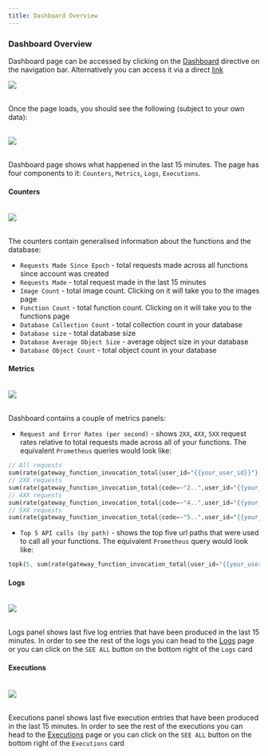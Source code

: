 ```yaml
---
title: Dashboard Overview
---
```


### Dashboard Overview

Dashboard page can be accessed by clicking on the [Dashboard](/app/dashboard) directive on the navigation bar. Alternatively you can access it via a direct [link](/app/dashboard)

[![](/static/docs/dashboard/dashboard_navbar_location.png)](/static/docs/dashboard/dashboard_navbar_location.png)

&nbsp;  
Once the page loads, you should see the following (subject to your own data):

&nbsp;  
[![](/static/docs/dashboard/dashboard_details.png)](/static/docs/dashboard/dashboard_details.png)

&nbsp;  
Dashboard page shows what happened in the last 15 minutes. The page has four components to it: `Counters`, `Metrics`, `Logs`, `Executions`.


#### Counters

&nbsp;  
[![](/static/docs/dashboard/dashboard_counters.png)](/static/docs/dashboard/dashboard_counter.png)

&nbsp;  
The counters contain generalised information about the functions and the database:
- `Requests Made Since Epoch` - total requests made across all functions since account was created
- `Requests Made` - total request made in the last 15 minutes
- `Image Count` - total image count. Clicking on it will take you to the images page
- `Function Count` - total function count. Clicking on it will take you to the functions page
- `Database Collection Count` - total collection count in your database
- `Database size` - total database size
- `Database Average Object Size` - average object size in your database
- `Database Object Count` - total object count in your database

#### Metrics

&nbsp;  
[![](/static/docs/dashboard/dashboard_graphs.png)](/static/docs/dashboard/dashboard_graphs.png)

&nbsp;  
Dashboard contains a couple of metrics panels:
- `Request and Error Rates (per second)` - shows `2XX`, `4XX`, `5XX` request rates relative to total requests made across all of your functions. The equivalent `Prometheus` queries would look like:

```rust
// All requests
sum(rate(gateway_function_invocation_total{user_id="{{your_user_id}}"}[5000ms])) by(user_id)
// 2XX requests
sum(rate(gateway_function_invocation_total{code=~"2..",user_id="{{your_user_id}}"}[5000ms])) by(user_id)
// 4XX requests
sum(rate(gateway_function_invocation_total{code=~"4..",user_id="{{your_user_id}}"}[5000ms])) by(user_id)
// 5XX requests
sum(rate(gateway_function_invocation_total{code=~"5..",user_id="{{your_user_id}}"}[5000ms])) by(user_id)
```
- `Top 5 API calls (by path)` - shows the top five url paths that were used to call all your functions. The equivalent `Prometheus` query would look like:
```rust
topk(5, sum(rate(gateway_function_invocation_total{user_id="{{your_user_id}}"}[5000ms] by(path))
```

#### Logs

&nbsp;  
[![](/static/docs/dashboard/dashboard_logs.png)](/static/docs/dashboard/dashboard_logs.png)

&nbsp;  
Logs panel shows last five log entries that have been produced in the last 15 minutes. In order to see the rest of the logs you can head to the [Logs](/app/logs) page or you can click on the `SEE ALL` button on the bottom right of the `Logs` card

#### Executions

&nbsp;  
[![](/static/docs/dashboard/dashboard_executions.png)](/static/docs/dashboard/dashboard_executions.png)

&nbsp;  
Executions panel shows last five execution entries that have been produced in the last 15 minutes. In order to see the rest of the executions you can head to the [Executions](/app/executions) page or you can click on the `SEE ALL` button on the bottom right of the `Executions` card